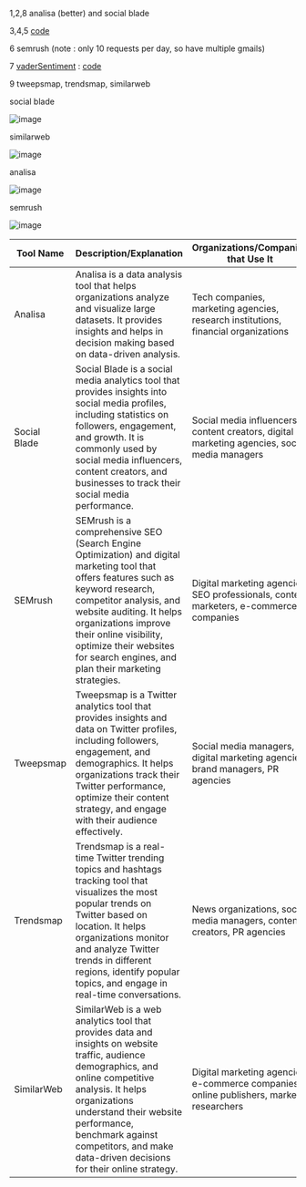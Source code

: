 
1,2,8 analisa (better) and social blade
 
3,4,5 [code](https://github.com/ArtaXerxess/Social-Media-Analytics-Lab/tree/main/SMA%20LAB%203)

6 semrush (note : only 10 requests per day, so have multiple gmails)

7 [vaderSentiment](https://github.com/cjhutto/vaderSentiment)  : [code](https://github.com/ArtaXerxess/Social-Media-Analytics-Lab/blob/main/SMA%20Lab%207/sma_sentiment_analysis.ipynb) 

9 tweepsmap, trendsmap, similarweb


social blade

![image](https://user-images.githubusercontent.com/74452252/233890105-977db9ab-501e-4ac6-9507-284d1e7b8d9b.png)

similarweb

![image](https://user-images.githubusercontent.com/74452252/233890411-3ebd99ea-68d1-4a4a-9156-ac12db498f1f.png)


analisa

![image](https://user-images.githubusercontent.com/74452252/233891473-c635cc95-2d93-4004-92da-18a6ac34fe0b.png)



semrush

![image](https://user-images.githubusercontent.com/74452252/233892945-92daa2d9-a13e-44c2-971d-8f869a68d086.png)



| Tool Name | Description/Explanation | Organizations/Companies that Use It | Examples of Companies/Organizations |
|-----------|------------------------|------------------------------------|-----------------------------------|
| Analisa | Analisa is a data analysis tool that helps organizations analyze and visualize large datasets. It provides insights and helps in decision making based on data-driven analysis. | Tech companies, marketing agencies, research institutions, financial organizations | Google, Facebook, IBM, McKinsey & Company |
| Social Blade | Social Blade is a social media analytics tool that provides insights into social media profiles, including statistics on followers, engagement, and growth. It is commonly used by social media influencers, content creators, and businesses to track their social media performance. | Social media influencers, content creators, digital marketing agencies, social media managers | Instagram influencers, BuzzFeed, Coca-Cola, Hootsuite |
| SEMrush | SEMrush is a comprehensive SEO (Search Engine Optimization) and digital marketing tool that offers features such as keyword research, competitor analysis, and website auditing. It helps organizations improve their online visibility, optimize their websites for search engines, and plan their marketing strategies. | Digital marketing agencies, SEO professionals, content marketers, e-commerce companies | Airbnb, Amazon, eBay, Microsoft |
| Tweepsmap | Tweepsmap is a Twitter analytics tool that provides insights and data on Twitter profiles, including followers, engagement, and demographics. It helps organizations track their Twitter performance, optimize their content strategy, and engage with their audience effectively. | Social media managers, digital marketing agencies, brand managers, PR agencies | Nike, McDonald's, Ogilvy, Edelman |
| Trendsmap | Trendsmap is a real-time Twitter trending topics and hashtags tracking tool that visualizes the most popular trends on Twitter based on location. It helps organizations monitor and analyze Twitter trends in different regions, identify popular topics, and engage in real-time conversations. | News organizations, social media managers, content creators, PR agencies | CNN, BBC, Twitter, BuzzFeed News |
| SimilarWeb | SimilarWeb is a web analytics tool that provides data and insights on website traffic, audience demographics, and online competitive analysis. It helps organizations understand their website performance, benchmark against competitors, and make data-driven decisions for their online strategy. | Digital marketing agencies, e-commerce companies, online publishers, market researchers | Walmart, Airbnb, Expedia, BBC News |
